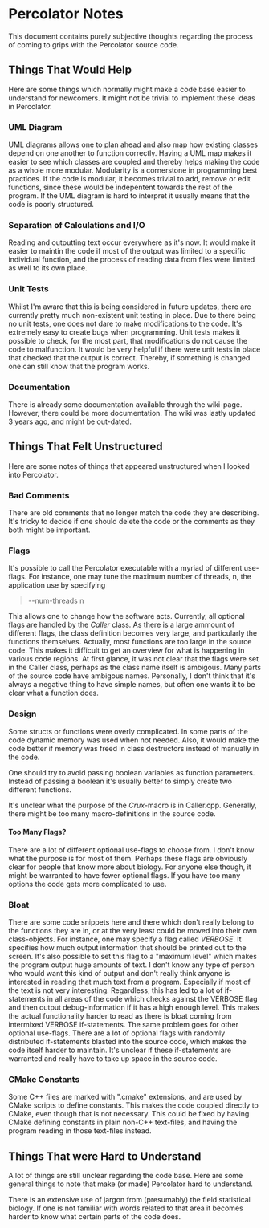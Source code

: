 # Percolator Notes


This document contains purely subjective thoughts regarding the process of coming to grips with the Percolator source code.

## Things That Would Help

Here are some things which normally might make a code base easier to understand for newcomers. It might not be trivial to implement these ideas in Percolator.

### UML Diagram
UML diagrams allows one to plan ahead and also map how existing classes depend on one another to function correctly. Having a UML map makes it easier to see which classes are coupled and thereby helps making the code as a whole more modular. Modularity is a cornerstone in programming best practices. If the code is modular, it becomes trivial to add, remove or edit functions, since these would be indepentent towards the rest of the program. If the UML diagram is hard to interpret it usually means that the code is poorly structured.

### Separation of Calculations and I/O
Reading and outputting text occur everywhere as it's now. It would make it easier to maintin the code if most of the output was limited to a specific individual function, and the process of reading data from files were limited as well to its own place.

### Unit Tests

Whilst I'm aware that this is being considered in future updates, there are currently pretty much non-existent unit testing in place. Due to there being no unit tests, one does not dare to make modifications to the code. It's extremely easy to create bugs when programming. Unit tests makes it possible to check, for the most part, that modifications do not cause the code to malfunction. It would be very helpful if there were unit tests in place that checked that the output is correct. Thereby, if something is changed one can still know that the program works.

### Documentation
There is already some documentation available through the wiki-page. However, there could be more documentation. The wiki was lastly updated 3 years ago, and might be out-dated.

## Things That Felt Unstructured
Here are some notes of things that appeared unstructured when I looked into Percolator.

### Bad Comments
There are old comments that no longer match the code they are describing. It's tricky to decide if one should delete the code or the comments as they both might be important.

### Flags

It's possible to call the Percolator executable with a myriad of different use-flags. For instance, one may tune the maximum number of threads, n, the application use by specifying
> --num-threads n 

This allows one to change how the software acts. Currently, all optional flags are handled by the *Caller* class. As there is a large ammount of different flags, the class definition becomes very large, and particularly the functions themselves. Actually, most functions are too large in the source code. This makes it difficult to get an overview for what is happening in various code regions. At first glance, it was not clear that the flags were set in the Caller class, perhaps as the class name itself is ambigous. Many parts of the source code have ambigous names. Personally, I don't think that it's always a negative thing to have simple names, but often one wants it to be clear what a function does.

### Design
Some structs or functions were overly complicated. In some parts of the code dynamic memory was used when not needed. Also, it would make the code better if memory was freed in class destructors instead of manually in the code.

One should try to avoid passing boolean variables as function parameters. Instead of passing a boolean it's usually better to simply create two different functions.

It's unclear what the purpose of the *Crux*-macro is in Caller.cpp. Generally, there might be too many macro-definitions in the source code.

#### Too Many Flags?

There are a lot of different optional use-flags to choose from. I don't know what the purpose is for most of them. Perhaps these flags are obviously clear for people that know more about biology. For anyone else though, it might be warranted to have fewer optional flags. If you have too many options the code gets more complicated to use.


### Bloat
There are some code snippets here and there which don't really belong to the functions they are in, or at the very least could be moved into their own class-objects. For instance, one may specify a flag called *VERBOSE*. It specifies how much output information that should be printed out to the screen. It's also possible to set this flag to a "maximum level" which makes the program output huge amounts of text. I don't know any type of person who would want this kind of output and don't really think anyone is interested in reading that much text from a program. Especially if most of the text is not very interesting. Regardless, this has led to a lot of if-statements in all areas of the code which checks against the VERBOSE flag and then output debug-information if it has a high enough level. This makes the actual functionality harder to read as there is bloat coming from intermixed VERBOSE if-statements. The same problem goes for other optional use-flags. There are a lot of optional flags with randomly distributed if-statements blasted into the source code, which makes the code itself harder to maintain. It's unclear if these if-statements are warranted and really have to take up space in the source code.

### CMake Constants
Some C++ files are marked with ".cmake" extensions, and are used by CMake scripts to define constants. This makes the code coupled directly to CMake, even though that is not necessary. This could be fixed by having CMake defining constants in plain non-C++ text-files, and having the program reading in those text-files instead.

## Things That were Hard to Understand

A lot of things are still unclear regarding the code base. Here are some general things to note that make (or made) Percolator hard to understand.

There is an extensive use of jargon from (presumably) the field statistical biology. If one is not familiar with words related to that area it becomes harder to know what certain parts of the code does.

